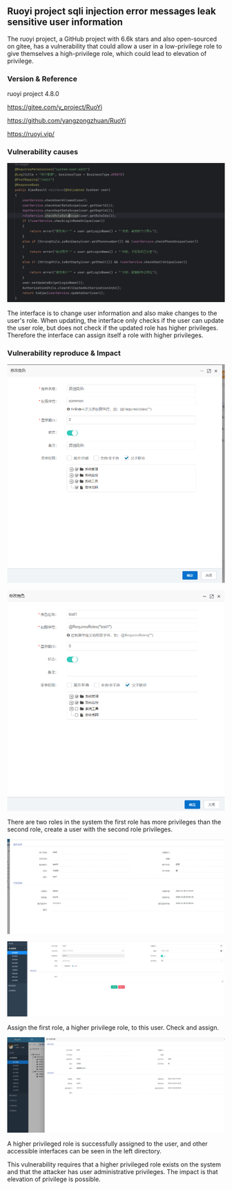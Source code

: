 ## Ruoyi project sqli injection error messages leak sensitive user information

The ruoyi project, a GitHub project with 6.6k stars and also open-sourced on gitee, has a vulnerability that could allow a user in a low-privilege role to give themselves a high-privilege role, which could lead to elevation of privilege.

### Version & Reference

ruoyi project 4.8.0

https://gitee.com/y_project/RuoYi

https://github.com/yangzongzhuan/RuoYi

https://ruoyi.vip/

### Vulnerability causes

![1735476753870](./img/1735476753870.png)

The interface is to change user information and also make changes to the user's role. When updating, the interface only checks if the user can update the user role, but does not check if the updated role has higher privileges. Therefore the interface can assign itself a role with higher privileges.

### Vulnerability reproduce & Impact

![1735476964279](./img/1735476964279.png)

![1735477019259](./img/1735477019259.png)

There are two roles in the system the first role has more privileges than the second role, create a user with the second role privileges.

![1735477151773](./img/1735477151773.png)

![1735477254165](./img/1735477254165.png)

Assign the first role, a higher privilege role, to this user. Check and assign.

![1735477374444](./img/1735477374444.png)

A higher privileged role is successfully assigned to the user, and other accessible interfaces can be seen in the left directory.

This vulnerability requires that a higher privileged role exists on the system and that the attacker has user administrative privileges. The impact is that elevation of privilege is possible.